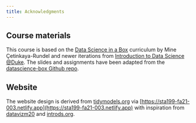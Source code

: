 ```yaml
---
title: Acknowledgments
---
```


## Course materials

This course is based on the [Data Science in a Box](htpps://datasciencebox.org) curriculum by Mine Çetinkaya-Rundel and newer iterations from [Introduction to Data Science @Duke](https://introds.org). The slides and assignments have been adapted from the [datascience-box Github repo](https://github.com/rstudio-education/datascience-box).

## Website

The website design is derived from  [tidymodels.org](https://www.tidymodels.org) via [https://sta199-fa21-003.netlify.app](https://sta199-fa21-003.netlify.app) with inspiration from [datavizm20](https://datavizm20.classes.andrewheiss.com) and [introds.org](https://introds.org/).
